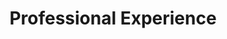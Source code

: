 ---
layout: archive
title: "Professional Experience"
permalink: /experience/
author_profile: true
---